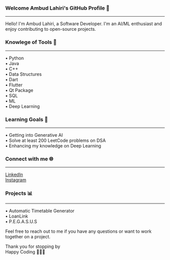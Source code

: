 ### Welcome Ambud Lahiri's GitHub Profile 👋    
_____________________________________________

Hello! I'm Ambud Lahiri, a Software Developer. I'm an AI/ML enthusiast and enjoy contributing to open-source projects.

###  Knowlege of Tools 🦾    
_______________________________
•	Python       
•	Java    
•	C++    
•	Data Structures    
•	Dart    
•	Flutter    
•	Qt Package    
•	SQL    
•	ML    
•	Deep Learning

###  Learning Goals 🎯     
__________________________
•	Getting into Generative AI    
•	Solve at least 200 LeetCode problems on DSA    
•	Enhancing my knowledge on Deep Learning

###  Connect with me 🌐    
____________________________
[LinkedIn](https://www.linkedin.com/in/ambud-lahiri-b2a98a252)    
[Instagram](https://www.instagram.com/ambudlahiri_004)

###  Projects 📊    
______________________
•	Automatic Timetable Generator    
•	LoanLink    
•	P.E.G.A.S.U.S

Feel free to reach out to me if you have any questions or want to work together on a project.

Thank you for stopping by    
Happy Coding 👨🏻‍💻

